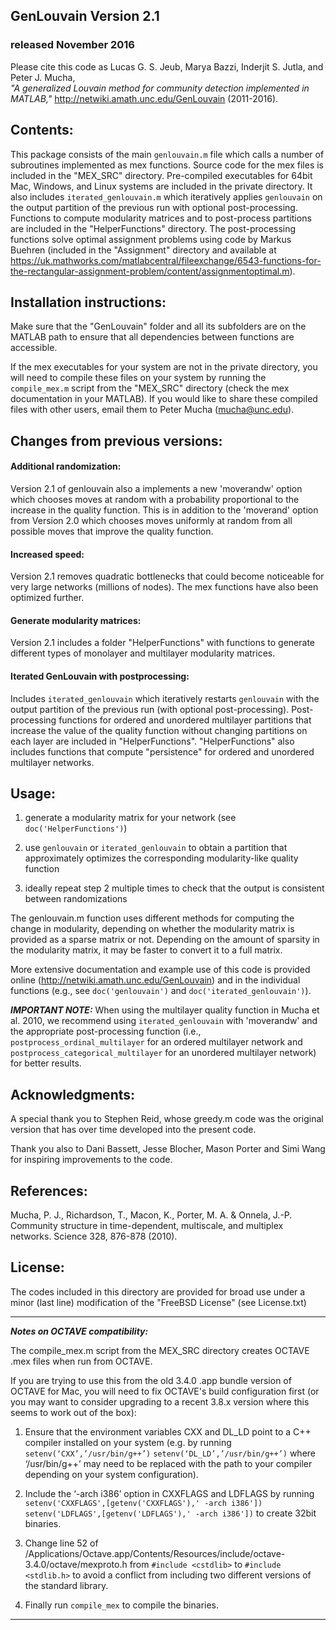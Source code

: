 ## GenLouvain Version 2.1
### released November 2016

Please cite this code as
    Lucas G. S. Jeub, Marya Bazzi, Inderjit S. Jutla, and Peter J. Mucha,    
    *"A generalized Louvain method for community detection implemented
    in MATLAB,"* http://netwiki.amath.unc.edu/GenLouvain (2011-2016).




## Contents:

This package consists of the main `genlouvain.m` file which calls a number of
subroutines implemented as mex functions. Source code for the mex files is 
included in the "MEX_SRC" directory. Pre-compiled executables for 64bit Mac, 
Windows, and Linux systems are included in the private directory. It also 
includes `iterated_genlouvain.m` which iteratively applies `genlouvain` on the
output partition of the previous run with optional post-processing. Functions 
to compute modularity matrices and to post-process partitions are included in 
the "HelperFunctions" directory. The post-processing functions solve optimal 
assignment problems using code by Markus Buehren (included in the "Assignment" 
directory and available at https://uk.mathworks.com/matlabcentral/fileexchange/6543-functions-for-the-rectangular-assignment-problem/content/assignmentoptimal.m).



## Installation instructions:

Make sure that the "GenLouvain" folder and all its subfolders are on the 
MATLAB path to ensure that all dependencies between functions are accessible. 

If the mex executables for your system are not in the private directory, you 
will need to compile these files on your system by running the `compile_mex.m`
script from the "MEX_SRC" directory (check the mex documentation in your MATLAB).
If you would like to share these compiled files with other users, email them to 
Peter Mucha (mucha@unc.edu).



## Changes from previous versions:

#### Additional randomization:
Version 2.1 of genlouvain also a implements a new 'moverandw' option which chooses 
moves at random with a probability proportional to the increase in the quality 
function. This is in addition to the 'moverand' option from Version 2.0 which chooses
moves uniformly at random from all possible moves that improve the quality function.

#### Increased speed:
Version 2.1 removes quadratic bottlenecks that could become noticeable for very large
networks (millions of nodes). The mex functions have also been optimized further.

#### Generate modularity matrices:
Version 2.1 includes a folder "HelperFunctions" with functions to 
generate different types of monolayer and multilayer modularity matrices. 

#### Iterated GenLouvain with postprocessing:
Includes `iterated_genlouvain` which iteratively restarts `genlouvain` with the output
partition of the previous run (with optional post-processing). Post-processing functions
for ordered and unordered multilayer partitions that increase the value of the quality 
function without changing partitions on each layer are included in "HelperFunctions".
"HelperFunctions" also includes functions that compute "persistence" for ordered and 
unordered multilayer networks. 



## Usage:

1.  generate a modularity matrix for your network (see `doc('HelperFunctions')`)

2.  use `genlouvain` or `iterated_genlouvain` to obtain a partition that approximately
    optimizes the corresponding modularity-like quality function

3.  ideally repeat step 2 multiple times to check that the output is consistent between
    randomizations 

The genlouvain.m function uses different methods for computing the change in
modularity, depending on whether the modularity matrix is provided as a sparse 
matrix or not. Depending on the amount of sparsity in the modularity matrix, it may
be faster to convert it to a full matrix.

More extensive documentation and example use of this code is provided online
(http://netwiki.amath.unc.edu/GenLouvain) and in the individual functions (e.g., see 
`doc('genlouvain')` and `doc('iterated_genlouvain')`).

***IMPORTANT NOTE:*** 
When using the multilayer quality function in Mucha et al. 2010, we recommend 
using `iterated_genlouvain` with 'moverandw' and the appropriate post-processing 
function (i.e., `postprocess_ordinal_multilayer` for an ordered multilayer 
network and `postprocess_categorical_multilayer` for an unordered multilayer network) 
for better results. 

## Acknowledgments:
 A special thank you to Stephen Reid, whose greedy.m code was the
 original version that has over time developed into the present code.

 Thank you also to Dani Bassett, Jesse Blocher, Mason Porter and Simi
 Wang for inspiring improvements to the code.

## References:

Mucha, P. J., Richardson, T., Macon, K., Porter, M. A. & Onnela, J.-P. 
Community structure in time-dependent, multiscale, and multiplex networks. 
Science 328, 876-878 (2010).

## License:

The codes included in this directory are provided for broad use under
a minor (last line) modification of the "FreeBSD License" (see License.txt)
	
-------------------------------------------------------------------------------------
***Notes on OCTAVE compatibility:***

The compile_mex.m script from the MEX_SRC directory creates OCTAVE .mex files 
when run from OCTAVE. 

If you are trying to use this from the old 3.4.0 .app bundle version of OCTAVE for 
Mac, you will need to fix OCTAVE's build configuration first (or you may want to 
consider upgrading to a recent 3.8.x version where this seems to work out of the 
box):

1. Ensure that the environment variables CXX and DL_LD point to a C++ compiler 
	installed on your system (e.g. by running 
		`setenv(‘CXX’,’/usr/bin/g++’)`
		`setenv(‘DL_LD’,’/usr/bin/g++’)`
	where ‘/usr/bin/g++’ may need to be replaced with the path to your compiler
	depending on your system configuration).

2. Include the ‘-arch i386’ option in CXXFLAGS and LDFLAGS by running
		`setenv('CXXFLAGS',[getenv('CXXFLAGS'),' -arch i386'])`
		`setenv('LDFLAGS',[getenv('LDFLAGS'),' -arch i386'])`
	to create 32bit binaries.

3. Change line 52 of 
	/Applications/Octave.app/Contents/Resources/include/octave-3.4.0/octave/mexproto.h
	from `#include <cstdlib>` to `#include <stdlib.h>` to 
	avoid a conflict from including two different versions of the standard 
	library.

4. Finally run `compile_mex` to compile the binaries.

-------------------------------------------------------------------------------------



